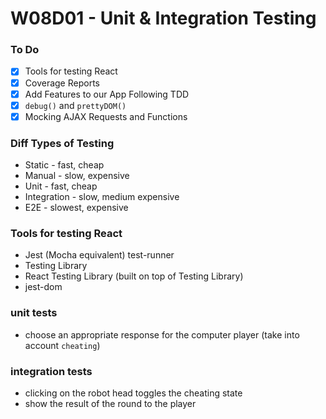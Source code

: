 # W08D01 - Unit & Integration Testing

### To Do
- [x] Tools for testing React
- [x] Coverage Reports
- [x] Add Features to our App Following TDD
- [x] `debug()` and `prettyDOM()`
- [x] Mocking AJAX Requests and Functions

### Diff Types of Testing
* Static - fast, cheap
* Manual - slow, expensive
* Unit - fast, cheap
* Integration - slow, medium expensive
* E2E - slowest, expensive

### Tools for testing React
* Jest (Mocha equivalent) test-runner
* Testing Library
* React Testing Library (built on top of Testing Library)
* jest-dom




### unit tests
* choose an appropriate response for the computer player (take into account `cheating`)

### integration tests
* clicking on the robot head toggles the cheating state
* show the result of the round to the player













# 
